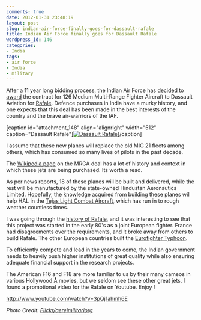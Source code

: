 ```yaml
---
comments: true
date: 2012-01-31 23:48:19
layout: post
slug: indian-air-force-finally-goes-for-dassault-rafale
title: Indian Air Force finally goes for Dassault Rafale
wordpress_id: 146
categories:
- India
tags:
- air force
- India
- military
---
```


After a 11 year long bidding process, the Indian Air Force has [decided to award](http://www.hindustantimes.com/India-news/NewDelhi/French-victory-Dassault-bags-deal-to-supply-126-IAF-jets/Article1-804651.aspx) the contract for 126 Medium Multi-Range Fighter Aircraft to Dassault Aviation for [Rafale](http://www.dassault-aviation.com/en/defense/rafale/introduction.html?L=1). Defence purchases in India have a murky history, and one expects that this deal has been made in the best interests of the country and the brave air-warriors of the IAF.

[caption id="attachment_148" align="alignright" width="512" caption="Dassault Rafale"][![Dassault Rafale](http://www.rohitmishra.me/blog/wp-content/uploads/2012/01/rafale.jpg)](http://www.rohitmishra.me/blog/wp-content/uploads/2012/01/rafale.jpg)[/caption]

I assume that these new planes will replace the old MIG 21 fleets among others, which has consumed so many lives of pilots in the past decade.

The [Wikipedia page](http://en.wikipedia.org/wiki/Indian_MRCA_competition) on the MRCA deal has a lot of history and context in which these jets are being purchased. Its worth a read.

As per news reports, 18 of these planes will be built and delivered, while the rest will be manufactured by the state-owned Hindustan Aeronautics Limited. Hopefully, the knowledge acquired from building these planes will help HAL in the [Tejas Light Combat Aircraft](http://en.wikipedia.org/wiki/HAL_Tejas), which has run in to rough weather countless times.

I was going through the [history of Rafale](http://en.wikipedia.org/wiki/Dassault_Rafale), and it was interesting to see that this project was started in the early 80's as a joint European fighter. France had disagreements over the requirements, and it broke away from others to build Rafale. The other European countries built the [Eurofighter Typhoon](http://en.wikipedia.org/wiki/Eurofighter_Typhoon).

To efficiently compete and lead in the years to come, the Indian government needs to heavily push higher institutions of great quality while also ensuring adequate financial support in the research projects.

The American F16 and F18 are more familiar to us by their many cameos in various Hollywood Â movies, but we seldom see these other great jets. I found a promotional video for the Rafale on Youtube. Enjoy !

http://www.youtube.com/watch?v=3pQj1ahmh6E

_Photo Credit: [Flickr/aereimilitariorg](http://www.flickr.com/photos/aereimilitariorg/3955889766/)_





